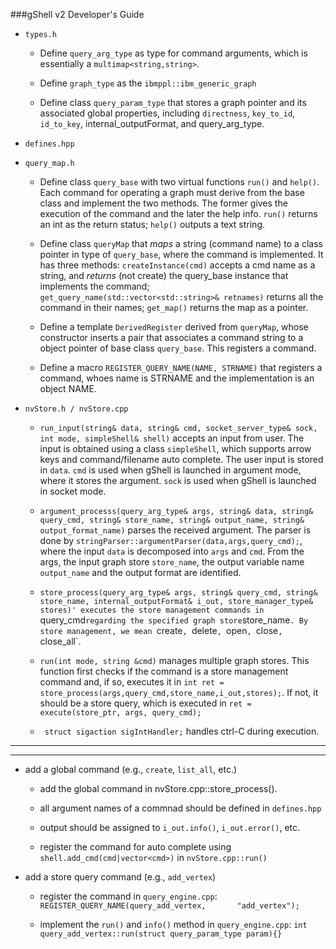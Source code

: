 ###gShell v2 Developer's Guide

- `types.h`

  * Define `query_arg_type` as type for command arguments, which is essentially a `multimap<string,string>`.

  * Define `graph_type` as the `ibmppl::ibm_generic_graph`

  * Define class `query_param_type` that stores a graph pointer and its associated global properties, including `directness`, `key_to_id`, `id_to_key`, internal_outputFormat, and query_arg_type. 

- `defines.hpp`

- `query_map.h`

  * Define class `query_base` with two virtual functions `run()` and `help()`. Each command for operating a graph must derive from the base class and implement the two methods. The former gives the execution of the command and the later the help info. `run()` returns an int as the return status; `help()` outputs a text string.

  * Define class `queryMap` that _maps_ a string (command name) to a class pointer in type of `query_base`, where the command is implemented. It has three methods: `createInstance(cmd)` accepts a cmd name as a string, and _returns_ (not create) the query_base instance that implements the command; `get_query_name(std::vector<std::string>& retnames)` returns all the command in their names; `get_map()` returns the map as a pointer.

  * Define a template `DerivedRegister` derived from `queryMap`, whose constructor inserts a pair that associates a command string to a object pointer of base class `query_base`. This registers a command.

  * Define a macro `REGISTER_QUERY_NAME(NAME, STRNAME)` that registers a command, whoes name is STRNAME and the implementation is an object NAME.

- `nvStore.h / nvStore.cpp`

  * `run_input(string& data, string& cmd, socket_server_type& sock, int mode, simpleShell& shell)` accepts an input from user. The input is obtained using a class `simpleShell`, which supports arrow keys and command/filename auto complete. The user input is stored in `data`. `cmd` is used when gShell is launched in argument mode, where it stores the argument. `sock` is used when gShell is launched in socket mode. 

  * `argument_processs(query_arg_type& args,
                       string& data, string& query_cmd,
                       string& store_name, string& output_name,
                       string& output_format_name)` parses the received argument. The parser is done by `stringParser::argumentParser(data,args,query_cmd);`, where the input `data` is decomposed into `args` and `cmd`. From the args, the input graph store `store_name`, the output variable name `output_name` and the output format are identified. 

  * `store_process(query_arg_type& args, string& query_cmd,
                  string& store_name, internal_outputFormat& i_out,
               store_manager_type& stores)' executes the store management commands in `query_cmd` regarding the specified graph store `store_name`. By store management, we mean `create`, `delete`, `open`, `close`, `close_all`.

  * `run(int mode, string &cmd)` manages multiple graph stores. This function first checks if the command is a store management command and, if so, executes it in `int ret = store_process(args,query_cmd,store_name,i_out,stores);`. If not, it should be a store query, which is executed in `ret = execute(store_ptr, args, query_cmd);` 

  * ` struct sigaction sigIntHandler;` handles ctrl-C during execution.
 
-----------------
-----------------

- add a global command (e.g., `create`, `list_all`, etc.)

  * add the global command in nvStore.cpp::store_process().

  * all argument names of a commnad should be defined in `defines.hpp`

  * output should be assigned to `i_out.info()`, `i_out.error()`, etc.
 
  * register the command for auto complete using `shell.add_cmd(cmd|vector<cmd>)` in `nvStore.cpp::run()` 

- add a store query command (e.g., `add_vertex`)

  * register the command in `query_engine.cpp`: `REGISTER_QUERY_NAME(query_add_vertex,       "add_vertex");`  
  
  * implement the `run()` and `info()` method in `query_engine.cpp`: `int query_add_vertex::run(struct query_param_type param){}`

